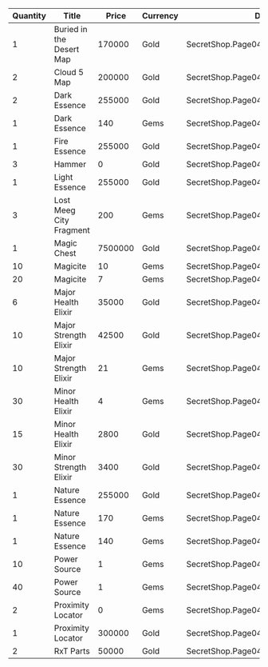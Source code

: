 | Quantity | Title | Price | Currency |  Dev Name |
| -------- | ----- | ----- | -------- |  -------- |
| 1 | Buried in the Desert Map | 170000 | Gold | SecretShop.Page04.TreasureMap.26 |
| 2 | Cloud 5 Map | 200000 | Gold | SecretShop.Page04.TreasureMap.25 |
| 2 | Dark Essence | 255000 | Gold | SecretShop.Page04.Reagent.66 |
| 1 | Dark Essence | 140 | Gems | SecretShop.Page04.UnderworldTrader.62 |
| 1 | Fire Essence | 255000 | Gold | SecretShop.Page04.Reagent.68 |
| 3 | Hammer | 0 | Gold | SecretShop.Page04.Free.40 |
| 1 | Light Essence | 255000 | Gold | SecretShop.Page04.Shard.23 |
| 3 | Lost Meeg City Fragment | 200 | Gems | SecretShop.Page04.UnderworldTrader.80 |
| 1 | Magic Chest | 7500000 | Gold | SecretShop.Page04.CharShard.22 |
| 10 | Magicite | 10 | Gems | SecretShop.Page04.Ore.06 |
| 20 | Magicite | 7 | Gems | SecretShop.Page04.UnderworldTrader.85 |
| 6 | Major Health Elixir | 35000 | Gold | SecretShop.Page04.UnderworldTraderGold.12 |
| 10 | Major Strength Elixir | 42500 | Gold | SecretShop.Page04.Elixir.24 |
| 10 | Major Strength Elixir | 21 | Gems | SecretShop.Page04.UnderworldTrader.89 |
| 30 | Minor Health Elixir | 4 | Gems | SecretShop.Page04.Elixir.27 |
| 15 | Minor Health Elixir | 2800 | Gold | SecretShop.Page04.UnderworldTraderGold.13 |
| 30 | Minor Strength Elixir | 3400 | Gold | SecretShop.Page04.Elixir.25 |
| 1 | Nature Essence | 255000 | Gold | SecretShop.Page04.Reagent.61 |
| 1 | Nature Essence | 170 | Gems | SecretShop.Page04.Shard.29 |
| 1 | Nature Essence | 140 | Gems | SecretShop.Page04.UnderworldTrader.67 |
| 10 | Power Source | 1 | Gems | SecretShop.Page04.Reagent.82 |
| 40 | Power Source | 1 | Gems | SecretShop.Page04.UnderworldTrader.73 |
| 2 | Proximity Locator | 0 | Gems | SecretShop.Page04.Free.63 |
| 1 | Proximity Locator | 300000 | Gold | SecretShop.Page04.Misc.21 |
| 2 | RxT Parts | 50000 | Gold | SecretShop.Page04.Misc.29 |
